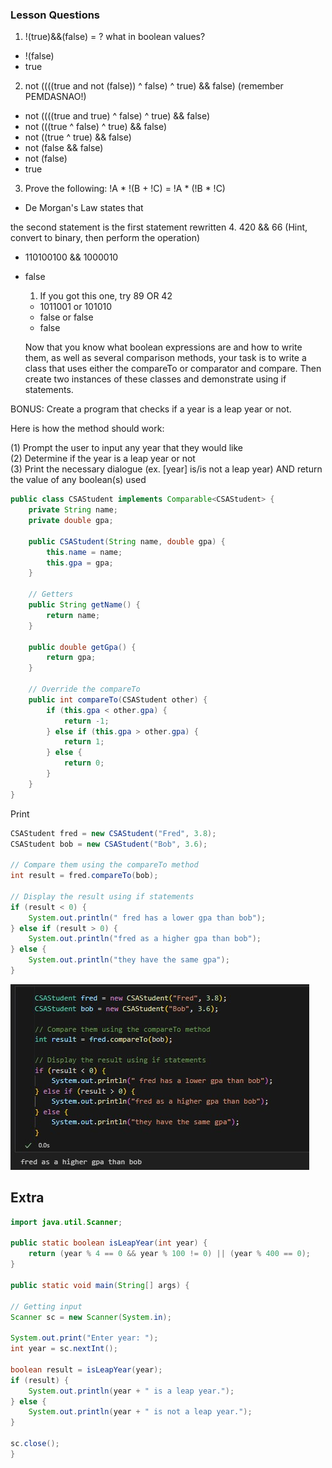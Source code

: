 ### Lesson Questions
1. !(true)&&(false) = ? what in boolean values?
- !(false)
- true
2. not ((((true and not (false)) ^ false) ^ true) && false) (remember PEMDASNAO!)
- not ((((true and true) ^ false) ^ true) && false)
- not (((true ^ false) ^ true) && false)
- not ((true ^ true) && false)
- not (false && false)
- not (false)
- true
3. Prove the following: !A * !(B + !C) = !A * (!B * !C)
- De Morgan's Law states that

 the second statement is the first statement rewritten
4. 420 && 66 (Hint, convert to binary, then perform the operation)
- 110100100 && 1000010
- false
   1. If you got this one, try 89 OR 42
   - 1011001 or 101010
   - false or false
   - false

   Now that you know what boolean expressions are and how to write them, as well as several comparison methods, your task is to write a class that uses either the compareTo or comparator and compare. Then create two instances of these classes and demonstrate using if statements. 




BONUS: Create a program that checks if a year is a leap year or not.

Here is how the method should work: 

(1) Prompt the user to input any year that they would like <br>
(2) Determine if the year is a leap year or not <br>
(3) Print the necessary dialogue (ex. [year] is/is not a leap year) AND return the value of any boolean(s) used

```java
public class CSAStudent implements Comparable<CSAStudent> {
    private String name;
    private double gpa;

    public CSAStudent(String name, double gpa) {
        this.name = name;
        this.gpa = gpa;
    }

    // Getters
    public String getName() {
        return name;
    }

    public double getGpa() {
        return gpa;
    }

    // Override the compareTo
    public int compareTo(CSAStudent other) {
        if (this.gpa < other.gpa) {
            return -1;
        } else if (this.gpa > other.gpa) {
            return 1;
        } else {
            return 0;
        }
    }
}
```

Print
```java
CSAStudent fred = new CSAStudent("Fred", 3.8);
CSAStudent bob = new CSAStudent("Bob", 3.6);

// Compare them using the compareTo method
int result = fred.compareTo(bob);

// Display the result using if statements
if (result < 0) {
    System.out.println(" fred has a lower gpa than bob");
} else if (result > 0) {
    System.out.println("fred as a higher gpa than bob");
} else {
    System.out.println("they have the same gpa");
}
```

![Output Image](image.png)

## Extra

```java
import java.util.Scanner;

public static boolean isLeapYear(int year) {
    return (year % 4 == 0 && year % 100 != 0) || (year % 400 == 0);
}

public static void main(String[] args) {

// Getting input
Scanner sc = new Scanner(System.in);

System.out.print("Enter year: ");
int year = sc.nextInt();

boolean result = isLeapYear(year);
if (result) {
    System.out.println(year + " is a leap year.");
} else {
    System.out.println(year + " is not a leap year.");
}

sc.close();
}
```
